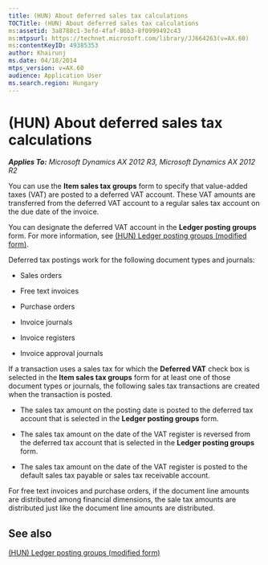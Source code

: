 ```yaml
---
title: (HUN) About deferred sales tax calculations
TOCTitle: (HUN) About deferred sales tax calculations
ms:assetid: 3a8788c1-3efd-4faf-86b3-8f0999492c43
ms:mtpsurl: https://technet.microsoft.com/library/JJ664263(v=AX.60)
ms:contentKeyID: 49385353
author: Khairunj
ms.date: 04/18/2014
mtps_version: v=AX.60
audience: Application User
ms.search.region: Hungary
---
```


# (HUN) About deferred sales tax calculations 


_**Applies To:** Microsoft Dynamics AX 2012 R3, Microsoft Dynamics AX 2012 R2_

You can use the **Item sales tax groups** form to specify that value-added taxes (VAT) are posted to a deferred VAT account. These VAT amounts are transferred from the deferred VAT account to a regular sales tax account on the due date of the invoice.

You can designate the deferred VAT account in the **Ledger posting groups** form. For more information, see [(HUN) Ledger posting groups (modified form)](https://technet.microsoft.com/library/jj664253\(v=ax.60\)).

Deferred tax postings work for the following document types and journals:

  - Sales orders

  - Free text invoices

  - Purchase orders

  - Invoice journals

  - Invoice registers

  - Invoice approval journals

If a transaction uses a sales tax for which the **Deferred VAT** check box is selected in the **Item sales tax groups** form for at least one of those document types or journals, the following sales tax transactions are created when the transaction is posted.

  - The sales tax amount on the posting date is posted to the deferred tax account that is selected in the **Ledger posting groups** form.

  - The sales tax amount on the date of the VAT register is reversed from the deferred tax account that is selected in the **Ledger posting groups** form.

  - The sales tax amount on the date of the VAT register is posted to the default sales tax payable or sales tax receivable account.

For free text invoices and purchase orders, if the document line amounts are distributed among financial dimensions, the sale tax amounts are distributed just like the document line amounts are distributed.

## See also

[(HUN) Ledger posting groups (modified form)](https://technet.microsoft.com/library/jj664253\(v=ax.60\))

  


